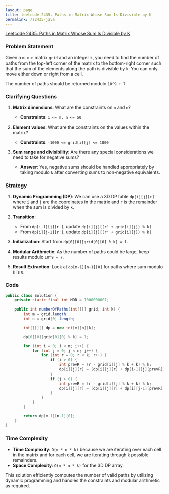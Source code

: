 ```yaml
---
layout: page
title: leetcode 2435. Paths in Matrix Whose Sum Is Divisible by K
permalink: /s2435-java
---
```

[Leetcode 2435. Paths in Matrix Whose Sum Is Divisible by K](https://algoadvance.github.io/algoadvance/l2435)
### Problem Statement

Given a `m x n` matrix `grid` and an integer `k`, you need to find the number of paths from the top-left corner of the matrix to the bottom-right corner such that the sum of the elements along the path is divisible by `k`. You can only move either down or right from a cell.

The number of paths should be returned modulo `10^9 + 7`.

### Clarifying Questions

1. **Matrix dimensions**: What are the constraints on `m` and `n`?
   - **Constraints**: `1 <= m, n <= 50`
   
2. **Element values**: What are the constraints on the values within the matrix?
   - **Constraints**: `-1000 <= grid[i][j] <= 1000`
   
3. **Sum range and divisibility**: Are there any special considerations we need to take for negative sums?
   - **Answer**: Yes, negative sums should be handled appropriately by taking modulo `k` after converting sums to non-negative equivalents.

### Strategy

1. **Dynamic Programming (DP)**: We can use a 3D DP table `dp[i][j][r]` where `i` and `j` are the coordinates in the matrix and `r` is the remainder when the sum is divided by `k`.

2. **Transition**:
    - From `dp[i-1][j][r']`, update `dp[i][j][(r' + grid[i][j]) % k]`
    - From `dp[i][j-1][r']`, update `dp[i][j][(r' + grid[i][j]) % k]`

3. **Initialization**: Start from `dp[0][0][grid[0][0] % k] = 1`.

4. **Modular Arithmetic**: As the number of paths could be large, keep results modulo `10^9 + 7`.

5. **Result Extraction**: Look at `dp[m-1][n-1][0]` for paths where sum modulo `k` is `0`.

### Code

```java
public class Solution {
    private static final int MOD = 1000000007;

    public int numberOfPaths(int[][] grid, int k) {
        int m = grid.length;
        int n = grid[0].length;

        int[][][] dp = new int[m][n][k];

        dp[0][0][grid[0][0] % k] = 1;

        for (int i = 0; i < m; i++) {
            for (int j = 0; j < n; j++) {
                for (int r = 0; r < k; r++) {
                    if (i > 0) {
                        int prevR = (r - grid[i][j] % k + k) % k;
                        dp[i][j][r] = (dp[i][j][r] + dp[i-1][j][prevR]) % MOD;
                    }
                    if (j > 0) {
                        int prevR = (r - grid[i][j] % k + k) % k;
                        dp[i][j][r] = (dp[i][j][r] + dp[i][j-1][prevR]) % MOD;
                    }
                }
            }
        }

        return dp[m-1][n-1][0];
    }
}
```

### Time Complexity

- **Time Complexity**: `O(m * n * k)` because we are iterating over each cell in the matrix and for each cell, we are iterating through `k` possible remainders.
- **Space Complexity**: `O(m * n * k)` for the 3D DP array.

This solution efficiently computes the number of valid paths by utilizing dynamic programming and handles the constraints and modular arithmetic as required.